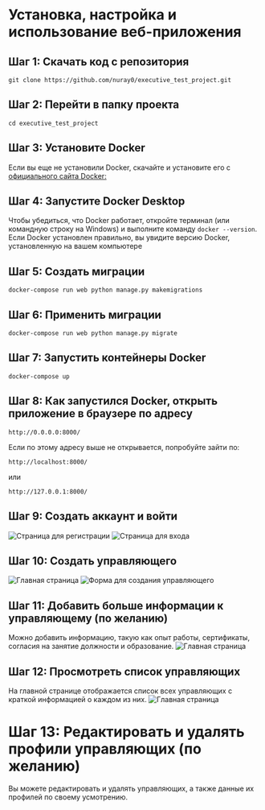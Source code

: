 # Установка, настройка и использование веб-приложения

## Шаг 1: Скачать код с репозитория
```
git clone https://github.com/nuray0/executive_test_project.git
```

## Шаг 2: Перейти в папку проекта
```
cd executive_test_project
```

## Шаг 3: Установите Docker
Если вы еще не установили Docker, скачайте и установите его с [официального сайта Docker:](https://www.docker.com/get-started) 

## Шаг 4: Запустите Docker Desktop
Чтобы убедиться, что Docker работает, откройте терминал (или командную строку на Windows) и выполните команду ```docker --version```. Если Docker установлен правильно, вы увидите версию Docker, установленную на вашем компьютере


## Шаг 5: Создать миграции
```
docker-compose run web python manage.py makemigrations
```

## Шаг 6: Применить миграции
```
docker-compose run web python manage.py migrate
```

## Шаг 7: Запустить контейнеры Docker
```
docker-compose up
```

## Шаг 8: Как запустился Docker, открыть приложение в браузере по адресу
```
http://0.0.0.0:8000/
```

Если по этому адресу выше не открывается, попробуйте зайти по:
```
http://localhost:8000/
```
или
```
http://127.0.0.1:8000/
```

## Шаг 9: Создать аккаунт и войти
![Страница для регистрации](https://github.com/nuray0/executive_test_project/raw/master/assets/images/signup_page.jpeg)
![Страница для входа](https://github.com/nuray0/executive_test_project/raw/master/assets/images/login_page.jpeg)

## Шаг 10: Создать управляющего
![Главная страница](https://github.com/nuray0/executive_test_project/raw/master/assets/images/dashboard_empty.jpeg)
![Форма для создания управляющего](https://github.com/nuray0/executive_test_project/raw/master/assets/images/add_executive.jpeg)

## Шаг 11: Добавить больше информации к управляющему (по желанию)
Можно добавить информацию, такую как опыт работы, сертификаты, согласия на занятие должности и образование.
![Главная страница](https://github.com/nuray0/executive_test_project/raw/master/assets/images/executive_details.jpeg)

## Шаг 12: Просмотреть список управляющих
На главной странице отображается список всех управляющих с краткой информацией о каждом из них.
![Главная страница](https://github.com/nuray0/executive_test_project/raw/master/assets/images/dashboard.jpeg)

# Шаг 13: Редактировать и удалять профили управляющих (по желанию)
Вы можете редактировать и удалять управляющих, а также данные их профилей по своему усмотрению.
